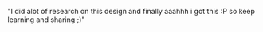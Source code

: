 "I did alot of research on this design and finally aaahhh i got this :P so keep learning and sharing ;)" 
